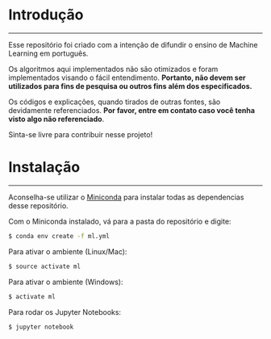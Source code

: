 # Introdução
___
Esse repositório foi criado com a intenção de difundir o ensino de Machine Learning em português. 

Os algoritmos aqui implementados não são otimizados e foram implementados visando o fácil entendimento. __Portanto, não devem ser utilizados para fins de pesquisa ou outros fins além dos especificados.__

Os códigos e explicações, quando tirados de outras fontes, são devidamente referenciados. __Por favor, entre em contato caso você tenha visto algo não referenciado__.

Sinta-se livre para contribuir nesse projeto!

# Instalação
___
Aconselha-se utilizar o [Miniconda](https://conda.io/miniconda.html) para instalar todas as dependencias desse repositório. 

Com o Miniconda instalado, vá para a pasta do repositório e digite:
```sh
$ conda env create -f ml.yml
```
Para ativar o ambiente (Linux/Mac):
```sh
$ source activate ml
```
Para ativar o ambiente (Windows):
```sh
$ activate ml
```
Para rodar os Jupyter Notebooks:
```sh
$ jupyter notebook
```